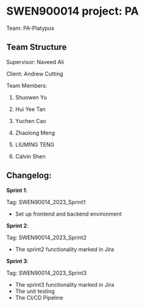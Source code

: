 # SWEN900014 project: PA
Team: PA-Platypus
## Team Structure

Supervisor: Naveed Ali

Client: Andrew Cutting

Team Members:

1. Shuowen Yu

2. Hui Yee Tan
   
3. Yuchen Cao
 
4. Zhaolong Meng
  
5. LIUMING TENG
   
6. Calvin Shen

<h2 id="ChangeLog">Changelog:</h2>

 **Sprint 1**:

 Tag: SWEN90014_2023_Sprint1

 - Set up frontend and backend environment

 **Sprint 2**:

 Tag: SWEN90014_2023_Sprint2

 - The sprint2 functionality marked in Jira

**Sprint 3**:

 Tag: SWEN90014_2023_Sprint3

 - The sprint3 functionality marked in Jira
 - The unit testing
 - The CI/CD Pipeline
